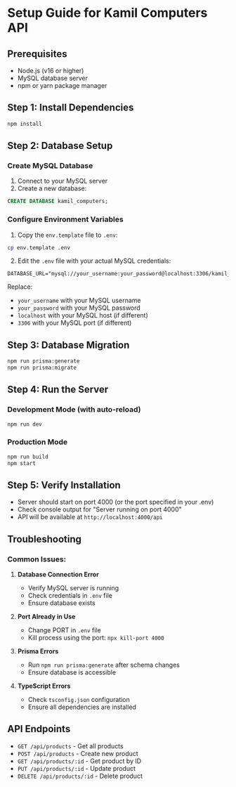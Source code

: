 # Setup Guide for Kamil Computers API

## Prerequisites
- Node.js (v16 or higher)
- MySQL database server
- npm or yarn package manager

## Step 1: Install Dependencies
```bash
npm install
```

## Step 2: Database Setup

### Create MySQL Database
1. Connect to your MySQL server
2. Create a new database:
```sql
CREATE DATABASE kamil_computers;
```

### Configure Environment Variables
1. Copy the `env.template` file to `.env`:
```bash
cp env.template .env
```

2. Edit the `.env` file with your actual MySQL credentials:
```env
DATABASE_URL="mysql://your_username:your_password@localhost:3306/kamil_computers"
```

Replace:
- `your_username` with your MySQL username
- `your_password` with your MySQL password
- `localhost` with your MySQL host (if different)
- `3306` with your MySQL port (if different)

## Step 3: Database Migration
```bash
npm run prisma:generate
npm run prisma:migrate
```

## Step 4: Run the Server

### Development Mode (with auto-reload)
```bash
npm run dev
```

### Production Mode
```bash
npm run build
npm start
```

## Step 5: Verify Installation
- Server should start on port 4000 (or the port specified in your .env)
- Check console output for "Server running on port 4000"
- API will be available at `http://localhost:4000/api`

## Troubleshooting

### Common Issues:

1. **Database Connection Error**
   - Verify MySQL server is running
   - Check credentials in `.env` file
   - Ensure database exists

2. **Port Already in Use**
   - Change PORT in `.env` file
   - Kill process using the port: `npx kill-port 4000`

3. **Prisma Errors**
   - Run `npm run prisma:generate` after schema changes
   - Ensure database is accessible

4. **TypeScript Errors**
   - Check `tsconfig.json` configuration
   - Ensure all dependencies are installed

## API Endpoints
- `GET /api/products` - Get all products
- `POST /api/products` - Create new product
- `GET /api/products/:id` - Get product by ID
- `PUT /api/products/:id` - Update product
- `DELETE /api/products/:id` - Delete product

